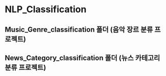 # NLP_Classification

## Music_Genre_classification 폴더 (음악 장르 분류 프로젝트)

## News_Category_classification 폴더 (뉴스 카테고리 분류 프로젝트)
